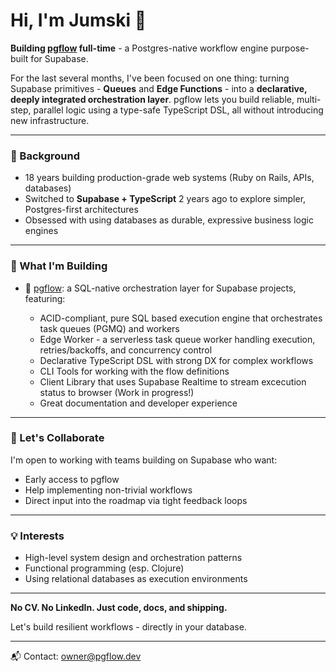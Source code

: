# Hi, I'm Jumski 👋

**Building [pgflow](https://pgflow.dev) full-time** - a Postgres-native workflow engine purpose-built for Supabase.

For the last several months, I've been focused on one thing: turning Supabase primitives - **Queues** and **Edge Functions** - into a **declarative, deeply integrated orchestration layer**. pgflow lets you build reliable, multi-step, parallel logic using a type-safe TypeScript DSL, all without introducing new infrastructure.

---

### 🔧 Background

* 18 years building production-grade web systems (Ruby on Rails, APIs, databases)
* Switched to **Supabase + TypeScript** 2 years ago to explore simpler, Postgres-first architectures
* Obsessed with using databases as durable, expressive business logic engines

---

### 🚧 What I'm Building

* 🚀 [pgflow](https://pgflow.dev): a SQL-native orchestration layer for Supabase projects, featuring:

  - ACID-compliant, pure SQL based execution engine that orchestrates task queues (PGMQ) and workers
  * Edge Worker - a serverless task queue worker handling execution, retries/backoffs, and concurrency control
  * Declarative TypeScript DSL with strong DX for complex workflows
  - CLI Tools for working with the flow definitions
  - Client Library that uses Supabase Realtime to stream excecution status to browser (Work in progress!)
  - Great documentation and developer experience

---

### 🤝 Let's Collaborate

I'm open to working with teams building on Supabase who want:

* Early access to pgflow
* Help implementing non-trivial workflows
* Direct input into the roadmap via tight feedback loops

---

### 💡 Interests

* High-level system design and orchestration patterns
* Functional programming (esp. Clojure)
* Using relational databases as execution environments

---

**No CV. No LinkedIn. Just code, docs, and shipping.**

Let's build resilient workflows - directly in your database.

---

📬 Contact: [owner@pgflow.dev](mailto:owner@pgflow.dev)
